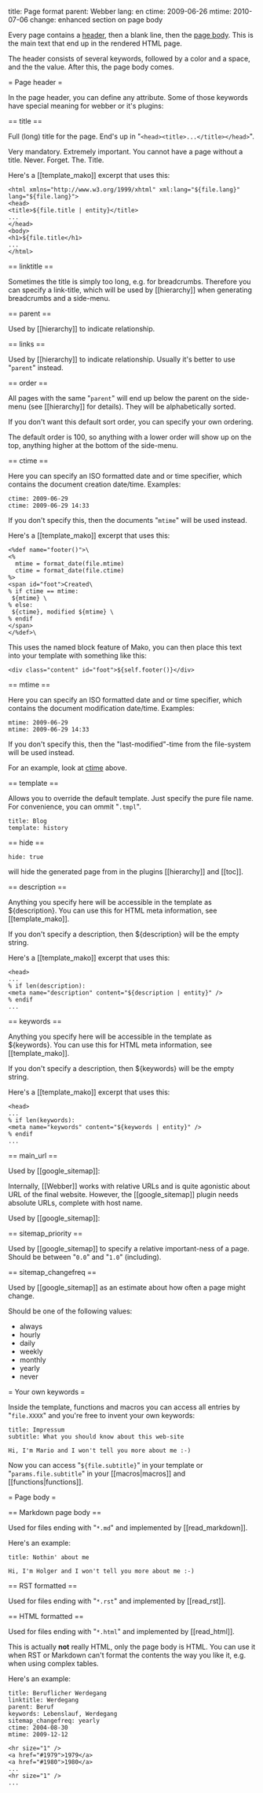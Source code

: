 title: Page format
parent: Webber
lang: en
ctime: 2009-06-26
mtime: 2010-07-06
change: enhanced section on page body

Every page contains a <a href="#page_header">header</a>, then a blank
line, then the <a href="#page_body">page body</a>. This is the
main text that end up in the rendered HTML page.

The header consists of several keywords, followed by a color and a space,
and the the value. After this, the page body comes.


= Page header =

In the page header, you can define any attribute. Some of those keywords
have special meaning for webber or it's plugins:


== title ==

Full (long) title for the page. End's up in
"`<head><title>...</title></head>`".

Very mandatory. Extremely important. You cannot have a page without a title.
Never. Forget. The. Title.

Here's a [[template_mako]] excerpt that uses this:

	<html xmlns="http://www.w3.org/1999/xhtml" xml:lang="${file.lang}" lang="${file.lang}">
	<head>
	<title>${file.title | entity}</title>
	...
	</head>
	<body>
	<h1>${file.title</h1>
	...
	</html>


== linktitle ==

Sometimes the title is simply too long, e.g. for breadcrumbs. Therefore you
can specify a link-title, which will be used by [[hierarchy]] when generating
breadcrumbs and a side-menu.


== parent ==

Used by [[hierarchy]] to indicate relationship.


== links ==

Used by [[hierarchy]] to indicate relationship. Usually it's better to use
"`parent`" instead.


== order ==

All pages with the same "`parent`" will end up below the parent on the
side-menu (see [[hierarchy]] for details). They will be alphabetically sorted.

If you don't want this default sort order, you can specify your own ordering.

The default order is 100, so anything with a lower order will show up on the
top, anything higher at the bottom of the side-menu.


== ctime ==

Here you can specify an ISO formatted date and or time specifier, which contains
the document creation date/time. Examples:

	ctime: 2009-06-29
	ctime: 2009-06-29 14:33

If you don't specify this, then the documents "`mtime`" will be used instead.


Here's a [[template_mako]] excerpt that uses this:

	<%def name="footer()">\
	<%
	  mtime = format_date(file.mtime)
	  ctime = format_date(file.ctime)
	%>
	<span id="foot">Created\
	% if ctime == mtime:
	 ${mtime} \
	% else:
	 ${ctime}, modified ${mtime} \
	% endif
	</span>
	</%def>\

This uses the named block feature of Mako, you can then place this
text into your template with something like this:

	<div class="content" id="foot">${self.footer()}</div>


== mtime ==

Here you can specify an ISO formatted date and or time specifier, which contains
the document modification date/time. Examples:

	mtime: 2009-06-29
	mtime: 2009-06-29 14:33

If you don't specify this, then the "last-modified"-time from the file-system
will be used instead.

For an example, look at <a href="#ctime">ctime</a> above.


== template ==

Allows you to override the default template. Just specify the pure file
name. For convenience, you can ommit "`.tmpl`".

	title: Blog
	template: history


== hide ==

	hide: true

will hide the generated page from in the plugins [[hierarchy]] and [[toc]].


== description ==

Anything you specify here will be accessible in the template as ${description}.
You can use this for HTML meta information, see [[template_mako]].

If you don't specify a description, then ${description} will be the empty string.

Here's a [[template_mako]] excerpt that uses this:

	<head>
	...
	% if len(description):
	<meta name="description" content="${description | entity}" />
	% endif
	...

== keywords ==

Anything you specify here will be accessible in the template as ${keywords}.
You can use this for HTML meta information, see [[template_mako]].

If you don't specify a description, then ${keywords} will be the empty string.

Here's a [[template_mako]] excerpt that uses this:

	<head>
	...
	% if len(keywords):
	<meta name="keywords" content="${keywords | entity}" />
	% endif
	...


== main_url ==

Used by [[google_sitemap]]:

Internally, [[Webber]] works with relative URLs and is quite agonistic
about URL of the final website. However, the [[google_sitemap]] plugin
needs absolute URLs, complete with host name.

Used by [[google_sitemap]]:


== sitemap_priority ==

Used by [[google_sitemap]] to specify a relative important-ness of a page.
Should be between "`0.0`" and "`1.0`" (including).


== sitemap_changefreq ==

Used by [[google_sitemap]] as an estimate about how often a page might change.

Should be one of the following values:

* always
* hourly
* daily
* weekly
* monthly
* yearly
* never


= Your own keywords =

Inside the template, functions and macros you can access all entries
by "`file.XXXX`" and you're free to invent your own keywords:

	title: Impressum
	subtitle: What you should know about this web-site

	Hi, I'm Mario and I won't tell you more about me :-)

Now you can access "`${file.subtitle}`" in your template or
"`params.file.subtitle`" in your [[macros|macros]] and
[[functions|functions]].


= Page body =

== Markdown page body ==

Used for files ending with "`*.md`" and implemented by [[read_markdown]].

Here's an example:

	title: Nothin' about me

	Hi, I'm Holger and I won't tell you more about me :-)


== RST formatted ==

Used for files ending with "`*.rst`" and implemented by
[[read_rst]].



== HTML formatted ==

Used for files ending with "`*.html`" and implemented by [[read_html]].

This is actually <b>not</b> really HTML, only the page body is HTML.
You can use it when RST or Markdown can't format the contents the way
you like it, e.g. when using complex tables.

Here's an example:

	title: Beruflicher Werdegang
	linktitle: Werdegang
	parent: Beruf
	keywords: Lebenslauf, Werdegang
	sitemap_changefreq: yearly
	ctime: 2004-08-30
	mtime: 2009-12-12

	<hr size="1" />
	<a href="#1979">1979</a>
	<a href="#1980">1980</a>
	...
	<hr size="1" />
	...
